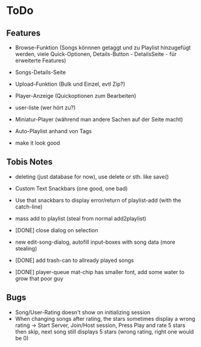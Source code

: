 # ToDo

## Features

- Browse-Funktion (Songs könnnen getaggt und zu Playlist hinzugefügt werden, viele Quick-Optionen, Details-Button -
  DetailsSeite - für erweiterte Features)
- Songs-Details-Seite
- Upload-Funktion (Bulk und Einzel, evtl Zip?)
- Player-Anzeige (Quickoptionen zum Bearbeiten)
- user-liste (wer hört zu?)
- Miniatur-Player (während man andere Sachen auf der Seite macht)
- Auto-Playlist anhand von Tags

- make it look good

## Tobis Notes
- deleting (just database for now), use delete or sth. like save()
- Custom Text Snackbars (one good, one bad)
- Use that snackbars to display error/return of playlist-add (with the catch-line)
- mass add to playlist (steal from normal add2playlist)
- [DONE] close dialog on selection
- new edit-song-dialog, autofill input-boxes with song data (more stealing)

- [DONE] add trash-can to allready played songs
- [DONE] player-queue mat-chip has smaller font, add some water to grow that poor guy



## Bugs
- Song/User-Rating doesn't show on initializing session
- When changing songs after rating, the stars sometimes display a wrong rating
  -> Start Server, Join/Host session, Press Play and rate 5 stars then skip, next song still displays 5 stars (wrong rating, right one would be 0)